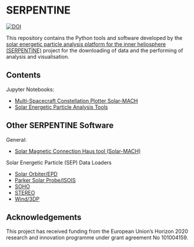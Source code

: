 # SERPENTINE
[![DOI](https://zenodo.org/badge/498388422.svg)](https://zenodo.org/badge/latestdoi/498388422)


This repository contains the Python tools and software developed by the [solar energetic particle analysis platform for the inner heliosphere (SERPENTINE)](https://serpentine-h2020.eu/) project for the downloading of data and the performing of analysis and visualisation.

## Contents

Jupyter Notebooks:
- [Multi-Spacecraft Constellation Plotter Solar-MACH](https://github.com/serpentine-h2020/serpentine/tree/main/notebooks/solarmach)
- [Solar Energetic Particle Analysis Tools](https://github.com/serpentine-h2020/serpentine/tree/main/notebooks/sep_analysis_tools)

## Other SERPENTINE Software

General:
- [Solar Magnetic Connection Haus tool (Solar-MACH)](https://github.com/jgieseler/solarmach)

Solar Energetic Particle (SEP) Data Loaders
- [Solar Orbiter/EPD](https://github.com/jgieseler/solo-epd-loader)  
- [Parker Solar Probe/ISOIS](https://github.com/jgieseler/psp-isois-loader)  
- [SOHO](https://github.com/jgieseler/soho-loader)  
- [STEREO](https://github.com/jgieseler/stereo-loader)  
- [Wind/3DP](https://github.com/jgieseler/wind-3dp-loader)

## Acknowledgements
This project has received funding from the European Union’s Horizon 2020 research and innovation programme under grant agreement No 101004159.
